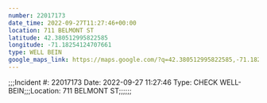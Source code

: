 ```yaml
---
number: 22017173
date_time: 2022-09-27T11:27:46+00:00
location: 711 BELMONT ST
latitude: 42.380512995822585
longitude: -71.18254124707661
type: WELL BEIN
google_maps_link: https://maps.google.com/?q=42.380512995822585,-71.18254124707661
---
```


;;;Incident #: 22017173  Date: 2022-09-27 11:27:46   Type: CHECK WELL-BEIN;;;Location: 711 BELMONT ST;;;;;;
